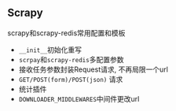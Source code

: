 ## Scrapy
scrapy和scrapy-redis常用配置和模板

- `__init__`初始化重写
- `scrpay`和`scrapy-redis`多配置参数
- 接收任务参数封装Request请求, 不再局限一个url
- `GET/POST(form)/POST(json)` 请求
- 统计插件
- `DOWNLOADER_MIDDLEWARES`中间件更改url